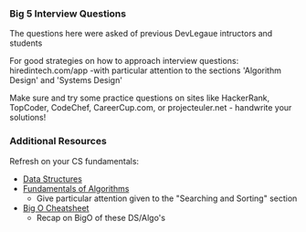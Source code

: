 ### Big 5 Interview Questions

The questions here were asked of previous DevLegaue intructors and students

For good strategies on how to approach interview questions: hiredintech.com/app -with particular attention to the sections 'Algorithm Design' and 'Systems Design'

Make sure and try some practice questions on sites like HackerRank, TopCoder, CodeChef, CareerCup.com, or projecteuler.net - handwrite your solutions!

### Additional Resources

Refresh on your CS fundamentals:

- [Data Structures](http://www.geeksforgeeks.org/data-structures/)
- [Fundamentals of Algorithms](http://www.geeksforgeeks.org/fundamentals-of-algorithms/)
  - Give particular attention given to the "Searching and Sorting" section
- [Big O Cheatsheet](http://bigocheatsheet.com/)
  - Recap on BigO of these DS/Algo's